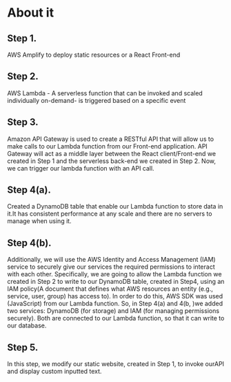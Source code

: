 # About it

## Step 1.

AWS Amplify to deploy static resources or a React Front-end

## Step 2.

AWS Lambda - A serverless function that can be invoked and scaled individually on-demand- is triggered based on a specific event

## Step 3.

Amazon API Gateway is used to create a RESTful API that will allow us to make calls to our Lambda function from our Front-end application. API Gateway will act as a middle layer between the React client/Front-end we created in Step 1 and the serverless back-end we created in Step 2. Now, we can trigger our lambda function with an API call.

## Step 4(a).

Created a DynamoDB table that enable our Lambda function to store data in it.It has consistent performance at any scale and there are no servers to manage when using it.

## Step 4(b).

Additionally, we will use the AWS Identity and Access Management (IAM) service to securely give our services the required permissions to interact with each other. Specifically, we are going to allow the Lambda function we created in Step 2 to write to our DynamoDB table, created in Step4, using an IAM policy(A document that defines what AWS resources an entity (e.g., service, user, group) has access to). In order to do this, AWS SDK was used (JavaScript) from our Lambda function.
So, in Step 4(a) and 4(b, )we added two services: DynamoDB (for storage) and IAM (for managing permissions securely). Both are connected to our Lambda function, so that it can write to our database.

## Step 5.

In this step, we modify our static website, created in Step 1, to invoke ourAPI and display custom inputted text.
